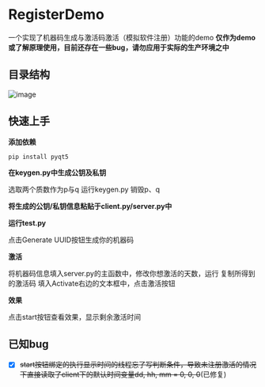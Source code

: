 # RegisterDemo
一个实现了机器码生成与激活码激活（模拟软件注册）功能的demo
**仅作为demo或了解原理使用，目前还存在一些bug，请勿应用于实际的生产环境之中**

## 目录结构
![image](https://user-images.githubusercontent.com/43105172/139270375-fa860e8b-eff8-42ef-a0c6-866cdebd329a.png)


## 快速上手

**添加依赖**

    pip install pyqt5

**在keygen.py中生成公钥及私钥**

选取两个质数作为p与q
运行keygen.py
销毁p、q

**将生成的公钥/私钥信息粘贴于client.py/server.py中**

**运行test.py**

点击Generate UUID按钮生成你的机器码

**激活**

将机器码信息填入server.py的主函数中，修改你想激活的天数，运行
复制所得到的激活码
填入Activate右边的文本框中，点击激活按钮

**效果**

点击start按钮查看效果，显示剩余激活时间


## 已知bug
- [x]  <del>start按钮绑定的执行显示时间的线程忘了写判断条件，导致未注册激活的情况下直接读取了client下的默认时间变量dd, hh, mm = 0, 0, 0</del>(已修复)
